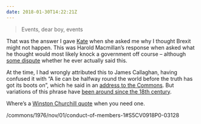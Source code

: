 ```yaml
---
date: 2018-01-30T14:22:21Z
---
```

> Events, dear boy, events

That was the answer I gave [Kate](https://twitter.com/qwertykate) when she asked me why I thought Brexit might not happen. This was Harold Macmillan’s response when asked what he thought would most likely knock a government off course – although [some dispute](https://www.telegraph.co.uk/comment/personal-view/3577416/As-Macmillan-never-said-thats-enough-quotations.html) whether he ever actually said this.

At the time, I had wrongly attributed this to James Callaghan, having confused it with “A lie can be halfway round the world before the truth has got its boots on”, which he said in an [address to the Commons](https://hansard.parliament.uk/Commons/1976-11-01/debates/1673a984-ba05-45b0-9d22-0e2a88d50cd1/ConductOfMembers#976). But variations of this phrase have [been around since the 18th century](https://quoteinvestigator.com/2014/07/13/truth/).

Where’s a [Winston Churchill quote](https://winstonchurchill.org/resources/quotes/quotes-falsely-attributed/) when you need one.

/commons/1976/nov/01/conduct-of-members-1#S5CV0918P0-03128
